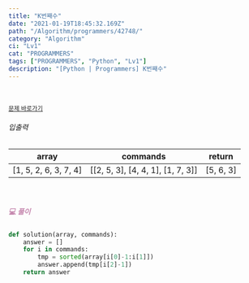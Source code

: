 ```yaml
---
title: "K번째수"
date: "2021-01-19T18:45:32.169Z"
path: "/Algorithm/programmers/42748/"
category: "Algorithm"
ci: "Lv1"
cat: "PROGRAMMERS"
tags: ["PROGRAMMERS", "Python", "Lv1"]
description: "[Python | Programmers] K번째수"
---
```


<br />

<a href="https://programmers.co.kr/learn/courses/30/lessons/42748"><small>문제 바로가기</small></a>

###### 입출력

| array                 | commands                          | return    |
| --------------------- | --------------------------------- | --------- |
| [1, 5, 2, 6, 3, 7, 4] | [[2, 5, 3], [4, 4, 1], [1, 7, 3]] | [5, 6, 3] |

<br />

##### <h5 style="color:#C587AE;">💻 풀이</h5>

```python
def solution(array, commands):
    answer = []
    for i in commands:
        tmp = sorted(array[i[0]-1:i[1]])
        answer.append(tmp[i[2]-1])
    return answer
```

<br />

